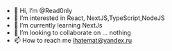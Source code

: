 - 👋 Hi, I’m @Read0nly
- 👀 I’m interested in React, NextJS,TypeScript,NodeJS
- 🌱 I’m currently learning NextJs
- 💞️ I’m looking to collaborate on ... nothing
- 📫 How to reach me ihatemat@yandex.ru

<!---
Jeurei/Jeurei is a ✨ special ✨ repository because its `README.md` (this file) appears on your GitHub profile.
You can click the Preview link to take a look at your changes.
--->
